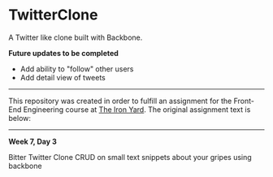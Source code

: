 # TwitterClone
A Twitter like clone built with Backbone.

**Future updates to be completed**
* Add ability to "follow" other users
* Add detail view of tweets


----------------------------------

This repository was created in order to fulfill an assignment for the Front-End Engineering course at [The Iron Yard](https://www.theironyard.com/locations/charleston.html "The Iron Yard"). The original assignment text is below:

----------------------------------

**Week 7, Day 3**

Bitter Twitter Clone
CRUD on small text snippets about your gripes using backbone
